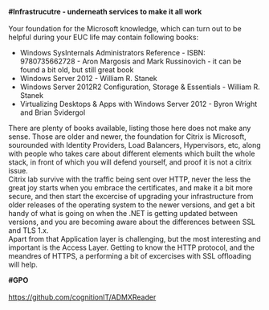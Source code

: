 **#Infrastrucutre - underneath services to make it all work**<br><br>
Your foundation for the Microsoft knowledge, which can turn out to be helpful during your EUC life may contain following books:
+ Windows SysInternals Administrators Reference - ISBN: 9780735662728 - Aron Margosis and Mark Russinovich - it can be found a bit old, but still great book<br>
+ Windows Server 2012 - William R. Stanek<br>
+ Windows Server 2012R2 Configuration, Storage & Essentials - William R. Stanek<br>
+ Virtualizing Desktops & Apps with Windows Server 2012 - Byron Wright and Brian Svidergol<br>

There are plenty of books available, listing those here does not make any sense. Those are older and newer, the foundation for Citrix is Microsoft, sourounded with Identity Providers, Load Balancers, Hypervisors, etc, along with people who takes care about different elements which built the whole stack, in front of which you will defend yourself, and proof it is not a citrix issue.<br>
Citrix lab survive with the traffic being sent over HTTP, never the less the great joy starts when you embrace the certificates, and make it a bit more secure, and then start the excercise of upgrading your infrastructure from older releases of the operating system to the newer versions, and get a bit handy of what is going on when the .NET is getting updated between versions, and you are becoming aware about the differences between SSL and TLS 1.x.<br>
Apart from that Application layer is challenging, but the most interesting and important is the Access Layer. Getting to know the HTTP protocol, and the meandres of HTTPS, a performing a bit of excercises with SSL offloading will help.<br>

**#GPO**<br><br>
https://github.com/cognitionIT/ADMXReader<br>
